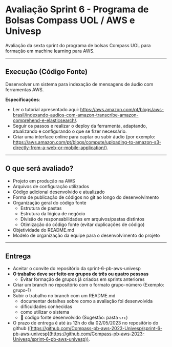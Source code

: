 # Avaliação Sprint 6 - Programa de Bolsas Compass UOL / AWS e Univesp

Avaliação da sexta sprint do programa de bolsas Compass UOL para formação em machine learning para AWS.

***

## Execução (Código Fonte)

Desenvolver um sistema para indexação de mensagens de áudio com ferramentas AWS.

**Especificações**:

* Ler o tutorial apresentado aqui: <https://aws.amazon.com/pt/blogs/aws-brasil/indexando-audios-com-amazon-transcribe-amazon-comprehend-e-elasticsearch/>.
* Seguir os passos e realizar o deploy da ferramenta, adaptando, atualizando e configurando o que se fizer necessário.
* Criar uma interface online para captar ou subir áudio (por exemplo: <https://aws.amazon.com/pt/blogs/compute/uploading-to-amazon-s3-directly-from-a-web-or-mobile-application/>).

***

## O que será avaliado?

* Projeto em produção na AWS
* Arquivos de configuração utilizados
* Código adicional desenvolvido e atualizado
* Forma de publicação de códigos no git ao longo do desenvolvimento
* Organização geral do código fonte
  * Estrutura de pastas
  * Estrutura da lógica de negócio
  * Divisão de responsabilidades em arquivos/pastas distintos
  * Otimização do código fonte (evitar duplicações de código)
* Objetividade do README.md
* Modelo de organização da equipe para o desenvolvimento do projeto

***

## Entrega

* Aceitar o convite do repositório da sprint-6-pb-aws-univesp
* **O trabalho deve ser feito em grupos de três ou quatro pessoas**
  * Evitar formação de grupos já criados em sprints anteriores
* Criar um branch no repositório com o formato grupo-número (Exemplo: grupo-1)
* Subir o trabalho no branch com um README.md
  * documentar detalhes sobre como a avaliação foi desenvolvida
  * dificuldades conhecidas
  * como utilizar o sistema
  * 🔨 código fonte desenvolvido (Sugestão: pasta `src`)
* O prazo de entrega é até às 12h do dia 02/05/2023 no repositório do github ([https://github.com/Compass-pb-aws-2023-Univesp/sprint-6-pb-aws-univesp](https://github.com/Compass-pb-aws-2023-Univesp/sprint-6-pb-aws-univesp)).

